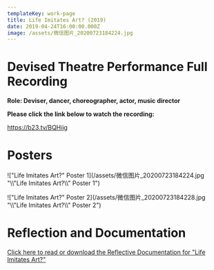 ```yaml
---
templateKey: work-page
title: Life Imitates Art? (2019)
date: 2019-04-24T16:00:00.000Z
image: /assets/微信图片_20200723184224.jpg
---
```

# Devised Theatre Performance Full Recording

<div class="lines-1"></div>

**Role: Deviser, dancer, choreographer, actor, music director** 

<div class="lines-1"></div>

**Please click the link below to watch the recording:**

<https://b23.tv/BQHiig>

<div class="lines-1"></div>

# Posters

<div class="lines-1"></div>

!["Life Imitates Art?" Poster 1](/assets/微信图片_20200723184224.jpg "\\\\"Life Imitates Art?\\\\" Poster 1")

!["Life Imitates Art?" Poster 2](/assets/微信图片_20200723184228.jpg "\\\\"Life Imitates Art?\\\\" Poster 2")

<div class="lines-1"></div>

# Reflection and Documentation

<div class="lines-1"></div>

[Click here to read or download the Reflective Documentation for "Life Imitates Art?"](/assets/yifan-thea452-phase-2-documentation.pdf)